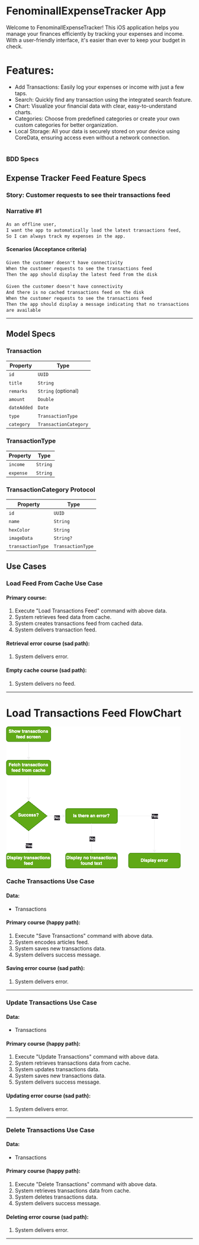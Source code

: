 # FenominallExpenseTracker App

Welcome to FenominallExpenseTracker! This iOS application helps you manage your finances efficiently by tracking your expenses and income. With a user-friendly interface, it's easier than ever to keep your budget in check.

# Features:
- Add Transactions: Easily log your expenses or income with just a few taps.
- Search: Quickly find any transaction using the integrated search feature.
- Chart: Visualize your financial data with clear, easy-to-understand charts.
- Categories: Choose from predefined categories or create your own custom categories for better organization.
- Local Storage: All your data is securely stored on your device using CoreData, ensuring access even without a network connection.

#
### BDD Specs

## Expense Tracker Feed Feature Specs

### Story: Customer requests to see their transactions feed

### Narrative #1

```
As an offline user,
I want the app to automatically load the latest transactions feed,
So I can always track my expenses in the app.
```

#### Scenarios (Acceptance criteria)

```
Given the customer doesn't have connectivity
When the customer requests to see the transactions feed
Then the app should display the latest feed from the disk

Given the customer doesn't have connectivity
And there is no cached transactions feed on the disk
When the customer requests to see the transactions feed
Then the app should display a message indicating that no transactions are available
```

---

## Model Specs

### Transaction

| Property      | Type                  |
|---------------|-----------------------|
| `id`          | `UUID`                |
| `title`       | `String`              |
| `remarks`     | `String` (optional)   |
| `amount`      | `Double`              |
| `dateAdded`   | `Date`                |
| `type`        | `TransactionType`     |
| `category`    | `TransactionCategory` |

### TransactionType

| Property  | Type     |
|-----------|----------|
| `income`  | `String` |
| `expense` | `String` |

### TransactionCategory Protocol

| Property         | Type              |
|------------------|----------------   |
| `id`             | `UUID`            |  
| `name`           | `String`          |
| `hexColor`       | `String`          |
| `imageData`      | `String?`         |
| `transactionType`| `TransactionType` |


## Use Cases

### Load Feed From Cache Use Case

#### Primary course:
1. Execute "Load Transactions Feed" command with above data.
2. System retrieves feed data from cache.
3. System creates transactions feed from cached data.
4. System delivers transaction feed.

#### Retrieval error course (sad path):
1. System delivers error.

#### Empty cache course (sad path): 
1. System delivers no feed.

---

# Load Transactions Feed FlowChart
![FenominallExpenseTrackerLoadFeedFlowChart](https://github.com/Fenominall/FenominallExpenseTracker/blob/main/FenominallExpenseTrackerLoadFeedFlowChart.drawio.png)

### Cache Transactions Use Case

#### Data:
- Transactions

#### Primary course (happy path):
1. Execute "Save Transactions" command with above data.
2. System encodes articles feed.
3. System saves new transactions data.
4. System delivers success message.

#### Saving error course (sad path):
1. System delivers error.

---

### Update Transactions Use Case

#### Data:
- Transactions

#### Primary course (happy path):
1. Execute "Update Transactions" command with above data.
2. System retrieves transactions data from cache.
3. System updates transactions data.
4. System saves new transactions data.
5. System delivers success message.

#### Updating error course (sad path):
1. System delivers error.

---

### Delete Transactions Use Case

#### Data:
- Transactions

#### Primary course (happy path):
1. Execute "Delete Transactions" command with above data.
2. System retrieves transactions data from cache.
3. System deletes transactions data.
4. System delivers success message.

#### Deleting error course (sad path):
1. System delivers error.

---
